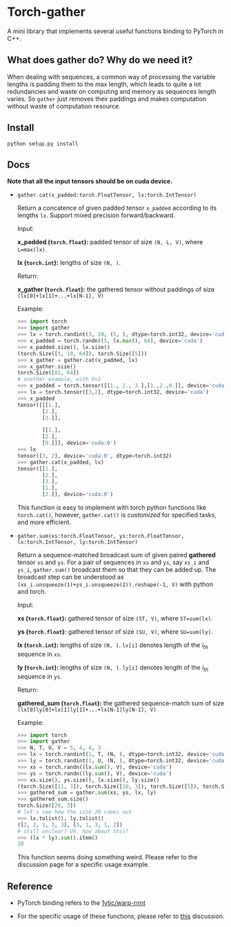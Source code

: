 # Torch-gather
A mini library that implements several useful functions binding to PyTorch in C++.

## What does gather do? Why do we need it?

When dealing with sequences, a common way of processing the variable lengths is padding them to the max length, which leads to quite a lot redundancies and waste on computing and memory as sequences length varies. So `gather` just removes their paddings and makes computation without waste of computation resource.

## Install

```shell
python setup.py install
```

## Docs

**Note that all the input tensors should be on cuda device.**

* `gather.cat(x_padded:torch.FloatTensor, lx:torch.IntTensor)`

    Return a concatence of given padded tensor `x_padded` according to its lengths `lx`. Support mixed precision forward/backward.

    Input:

    **x_padded (`torch.float`):** padded tensor of size `(N, L, V)`, where `L=max(lx)`. 

    **lx (`torch.int`):** lengths of size `(N, )`.

    Return:

    **x_gather (`torch.float`):** the gathered tensor without paddings of size `(lx[0]+lx[1]+...+lx[N-1], V)`

    Example:

    ```python
    >>> import torch
    >>> import gather
    >>> lx = torch.randint(3, 20, (5, ), dtype=torch.int32, device='cuda')
    >>> x_padded = torch.randn((5, lx.max(), 64), device='cuda')
    >>> x_padded.size(), lx.size()
    (torch.Size([5, 19, 64]), torch.Size([5]))
    >>> x_gather = gather.cat(x_padded, lx)
    >>> x_gather.size()
    torch.Size([81, 64])
    # another example, with V=1
    >>> x_padded = torch.tensor([[1., 2., 3.],[1.,2.,0.]], device='cuda').unsqueeze(2)
    >>> lx = torch.tensor([3,2], dtype=torch.int32, device='cuda')
    >>> x_padded
    tensor([[[1.],
            [2.],
            [3.]],

            [[1.],
            [2.],
            [0.]]], device='cuda:0')
    >>> lx
    tensor([3, 2], device='cuda:0', dtype=torch.int32)
    >>> gather.cat(x_padded, lx)
    tensor([[1.],
            [2.],
            [3.],
            [1.],
            [2.]], device='cuda:0')
    ```

    This function is easy to implement with torch python functions like `torch.cat()`, however, `gather.cat()` is *customized* for specified tasks, and more efficient.

* `gather.sum(xs:torch.FloatTensor, ys:torch.FloatTensor, lx:torch.IntTensor, ly:torch.IntTensor)`

    Return a sequence-matched broadcast sum of given paired **gathered** tensor `xs` and `ys`. For a pair of sequences in `xs` and `ys`, say `xs_i` and `ys_i`, `gather.sum()` broadcast them so that they can be added up. The broadcast step can be understood as `(xs_i.unsqueeze(1)+ys_i.unsqueeze(2)).reshape(-1, V)` with python and torch.

    Input:

    **xs (`torch.float`):** gathered tensor of size `(ST, V)`, where `ST=sum(lx)`.

    **ys (`torch.float`):** gathered tensor of size `(SU, V)`, where `SU=sum(ly)`. 

    **lx (`torch.int`):** lengths of size `(N, )`. `lx[i]` denotes length of the $i_{th}$ sequence in `xs`.

    **ly (`torch.int`):** lengths of size `(N, )`. `ly[i]` denotes length of the $i_{th}$ sequence in `ys`.

    Return:

    **gathered_sum (`torch.float`):** the gathered sequence-match sum of size `(lx[0]ly[0]+lx[1]ly[1]+...+lx[N-1]ly[N-1], V)`

    Example:

    ```python
    >>> import torch
    >>> import gather
    >>> N, T, U, V = 5, 4, 4, 3
    >>> lx = torch.randint(1, T, (N, ), dtype=torch.int32, device='cuda')
    >>> ly = torch.randint(1, U, (N, ), dtype=torch.int32, device='cuda')
    >>> xs = torch.randn((lx.sum(), V), device='cuda')
    >>> ys = torch.randn((ly.sum(), V), device='cuda')
    >>> xs.size(), ys.size(), lx.size(), ly.size()
    (torch.Size([11, 3]), torch.Size([10, 3]), torch.Size([5]), torch.Size([5]))
    >>> gathered_sum = gather.sum(xs, ys, lx, ly)
    >>> gathered_sum.size()
    torch.Size([20, 3])
    # let's see how the size 20 comes out
    >>> lx.tolist(), ly.tolist()
    ([2, 2, 1, 3, 3], [3, 1, 3, 1, 2])
    # still unclear? Uh, how about this?
    >>> (lx * ly).sum().item()
    20
    ```

    This function seems doing something weird. Please refer to the discussion page for a specific usage example.


## Reference

* PyTorch binding refers to the [1ytic/warp-rnnt](https://github.com/1ytic/warp-rnnt)

* For the specific usage of these functions, please refer to [this](https://github.com/1ytic/warp-rnnt/pull/26#issuecomment-914103575) discussion.
